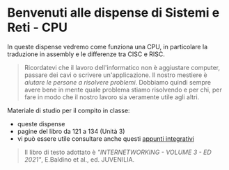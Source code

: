 # Benvenuti alle dispense di Sistemi e Reti - CPU

In queste dispense vedremo come funziona una CPU, in particolare la traduzione in assembly e le differenze tra CISC e RISC.

> Ricordatevi che il lavoro dell'informatico non è aggiustare computer, passare dei cavi o scrivere un'applicazione. Il nostro mestiere è _aiutare le persone a risolvere problemi_. Dobbiamo quindi sempre avere bene in mente quale problema stiamo risolvendo e per chi, per fare in modo che il nostro lavoro sia veramente utile agli altri.

Materiale di studio per il compito in classe:
- queste dispense
- pagine del libro da 121 a 134 (Unità 3)
- vi può essere utile consultare anche questi [appunti integrativi](https://docs.google.com/document/d/11TkipwdNsjUoF7ZKKMSus30GCj45hgUuExDDNIY33uQ/edit?usp=sharing)

> Il libro di testo adottato è _"INTERNETWORKING - VOLUME 3 - ED 2021"_, E.Baldino et al., ed. JUVENILIA. 